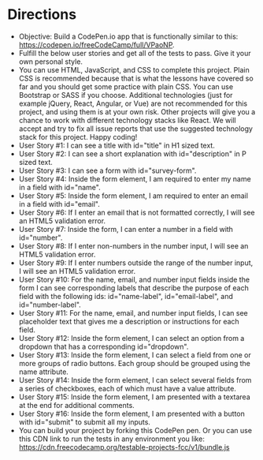 # Directions

- Objective: Build a CodePen.io app that is functionally similar to this: https://codepen.io/freeCodeCamp/full/VPaoNP.
- Fulfill the below user stories and get all of the tests to pass. Give it your own personal style.
- You can use HTML, JavaScript, and CSS to complete this project. Plain CSS is recommended because that is what the lessons have covered so far and you should get some practice with plain CSS. You can use Bootstrap or SASS if you choose. Additional technologies (just for example jQuery, React, Angular, or Vue) are not recommended for this project, and using them is at your own risk. Other projects will give you a chance to work with different technology stacks like React. We will accept and try to fix all issue reports that use the suggested technology stack for this project. Happy coding!
- User Story #1: I can see a title with id="title" in H1 sized text.
- User Story #2: I can see a short explanation with id="description" in P sized text.
- User Story #3: I can see a form with id="survey-form".
- User Story #4: Inside the form element, I am required to enter my name in a field with id="name".
- User Story #5: Inside the form element, I am required to enter an email in a field with id="email".
- User Story #6: If I enter an email that is not formatted correctly, I will see an HTML5 validation error.
- User Story #7: Inside the form, I can enter a number in a field with id="number".
- User Story #8: If I enter non-numbers in the number input, I will see an HTML5 validation error.
- User Story #9: If I enter numbers outside the range of the number input, I will see an HTML5 validation error.
- User Story #10: For the name, email, and number input fields inside the form I can see corresponding labels that describe the purpose of each field with the following ids: id="name-label", id="email-label", and id="number-label".
- User Story #11: For the name, email, and number input fields, I can see placeholder text that gives me a description or instructions for each field.
- User Story #12: Inside the form element, I can select an option from a dropdown that has a corresponding id="dropdown".
- User Story #13: Inside the form element, I can select a field from one or more groups of radio buttons. Each group should be grouped using the name attribute.
- User Story #14: Inside the form element, I can select several fields from a series of checkboxes, each of which must have a value attribute.
- User Story #15: Inside the form element, I am presented with a textarea at the end for additional comments.
- User Story #16: Inside the form element, I am presented with a button with id="submit" to submit all my inputs.
- You can build your project by forking this CodePen pen. Or you can use this CDN link to run the tests in any environment you like: https://cdn.freecodecamp.org/testable-projects-fcc/v1/bundle.js
